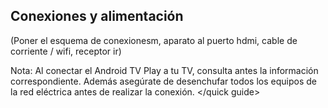 ## <quick guide> Conexiones y alimentación

(Poner el esquema de conexionesm, aparato al puerto hdmi, cable de corriente / wifi, receptor ir)

Nota: Al conectar el Android TV Play a tu TV, consulta antes la información correspondiente. Además asegúrate de desenchufar todos los equipos de la red eléctrica antes de realizar la conexión.
</quick guide>
